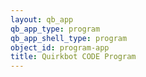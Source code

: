 ```yaml
---
layout: qb_app
qb_app_type: program
qb_app_shell_type: program
object_id: program-app
title: Quirkbot CODE Program
---
```

